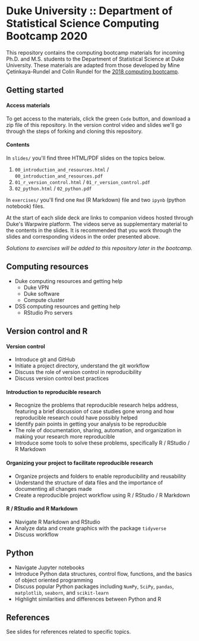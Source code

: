 # Duke University :: Department of Statistical Science Computing Bootcamp 2020

This repository contains the computing bootcamp materials for incoming
Ph.D. and M.S. students to the Department of Statistical Science at
Duke University. These materials are adapted from those developed by
Mine Çetinkaya-Rundel and Colin Rundel for the
[2018 computing bootcamp](https://github.com/DukeStatSci/computing-bootcamp-2018).

## Getting started

#### Access materials

To get access to the materials, click the green `Code` button, and download a
zip file of this repository. In the version control video and slides
we'll go through the steps of forking and cloning this repository.

#### Contents

In `slides/` you'll find three HTML/PDF slides on the topics below.
1. `00_introduction_and_resources.html` / `00_introduction_and_resources.pdf`
2. `01_r_version_control.html` / `01_r_version_control.pdf`
3. `02_python.html` / `02_python.pdf`

In `exercises/` you'll find one `Rmd` (R Markdown) file and two `ipynb`
(python notebook) files.

At the start of each slide deck are links to companion videos hosted through
Duke's Warpwire platform. The videos serve as supplementary material to the
contents in the slides. It is recommended that you work through the slides
and corresponding videos in the order presented above.

*Solutions to exercises will be added to this repository later in the bootcamp.*

## Computing resources

- Duke computing resources and getting help
  - Duke VPN
  - Duke software
  - Compute cluster
- DSS computing resources and getting help
  - RStudio Pro servers

## Version control and R

#### Version control

- Introduce git and GitHub
- Initiate a project directory, understand the git workflow
- Discuss the role of version control in reproducibility
- Discuss version control best practices

#### Introduction to reproducible research

- Recognize the problems that reproducible research helps address, featuring a
  brief discussion of case studies gone wrong and how reproducible research
  could have possibly helped
- Identify pain points in getting your analysis to be reproducible
- The role of documentation, sharing, automation, and organization in making
  your research more reproducible
- Introduce some tools to solve these problems,
  specifically R / RStudio / R Markdown

#### Organizing your project to facilitate reproducible research

- Organize projects and folders to enable reproducibility and reusability
- Understand the structure of data files and the importance of documenting all
  changes made
- Create a reproducible project workflow using R / RStudio / R Markdown

#### R / RStudio and R Markdown

- Navigate R Markdown and RStudio
- Analyze data and create graphics with the package `tidyverse`
- Discuss workflow

## Python

- Navigate Jupyter notebooks
- Introduce Python data structures, control flow, functions, and the basics of
  object oriented programming
- Discuss popular Python packages including `NumPy`, `SciPy`, `pandas`,
  `matplotlib`, `seaborn`, and `scikit-learn`
- Highlight similarities and differences between Python and R

## References

See slides for references related to specific topics.
